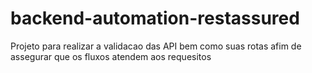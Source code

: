 # backend-automation-restassured
Projeto para realizar a validacao das API bem como suas rotas afim de assegurar que os fluxos atendem aos requesitos
